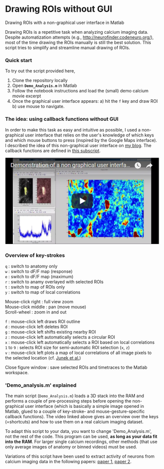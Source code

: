 # Drawing ROIs without GUI
Drawing ROIs with a non-graphical user interface in Matlab

Drawing ROIs is a repetitive task when analyzing calcium imaging data. Despite automatization attempts (e.g., http://neurofinder.codeneuro.org/), most of the time drawing the ROIs manually is still the best solution. This script tries to simplify and streamline manual drawing of ROIs.

### Quick start

To try out the script provided here,

1. Clone the repository locally
2. Open **`Demo_Analysis.m`** in Matlab
3. Follow the notebook instructions and load the (small) demo calcium movie excerpt
4. Once the graphical user interface appears: a) hit the `f` key and draw ROI b) use mouse to navigate.

### The idea: using callback functions without GUI

In order to make this task as easy and intuitive as possible, I used a non-graphical user interface that relies on the user's knowledge of which keys and which mouse buttons to press (inspired by the Google Maps interface). I described the idea of this non-graphical user interface on [my blog](https://ptrrupprecht.wordpress.com/2015/06/24/a-simple-non-graphical-user-interface-in-matlab-keyboard-callback-functions/). The callback functions are defined in [this subscript](https://github.com/PTRRupprecht/Drawing-ROIs-without-GUI/blob/master/non-GUI%20ROI%20analysis/switchImage.m).

[![Drawing ROIs with a non-graphical user interface](nonGIU_ROI_drawing.png)](https://youtu.be/rGTTGCEGvYQ "Drawing ROIs with a non-graphical user interface")

### Overview of key-strokes

`q` : switch to anatomy only\
`w` : switch to dF/F map (response)\
`e` : switch to dF/F map (maximum)\
`r` : switch to anamy overlayed with selected ROIs\
`t` : switch to map of ROIs only\
`y` : switch to map of local correlations

Mouse-click right : full view zoom\
Mouse-click middle : pan (move mouse)\
Scroll-wheel : zoom in and out

`f` : mouse-click left draws ROI outline\
`d` : mouse-click left deletes ROI\
`g` : mouse-click left shifts existing nearby ROI\
`z` : mouse-click left automatically selects a circular ROI\
`x` : mouse-click left automatically selects a ROI based on local correlations\
`1` to `9` : selects ROI size for semi-automatic ROI selection (`x`, `z`)\
`v` : mouse-click left plots a map of local correlations of all image pixels to the selected location (cf. [Junek et al.](https://www.ncbi.nlm.nih.gov/pmc/articles/PMC2711456/))

Close figure window : save selected ROIs and timetraces to the Matlab workspace.


### 'Demo_analysis.m' explained

The main script (`Demo_Analysis.m`) loads a 3D stack into the RAM and performs a couple of pre-processing steps before opening the non-graphical user interface (which is basically a simple image opened in Matlab, glued to a couple of key-stroke- and mouse-gesture-specific callback functions). The video linked above gives an overview over the keys (=shortcuts) and how to use them on a real calcium imaging dataset.

To adapt this script to your data, you want to change 'Demo_Analysis.m', not the rest of the code. This program can be used, **as long as your data fit into the RAM**. For larger single calcium recordings, other methods (that use only average images of anatomy or binned videos) must be used.

Variations of this script have been used to extract activity of neurons from calcium imaging data in the following papers:  [paper 1]( http://dx.doi.org/10.1016/j.cub.2017.11.007), [paper 2](https://www.osapublishing.org/boe/abstract.cfm?uri=boe-7-5-1656).
